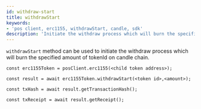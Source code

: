 ```yaml
---
id: withdraw-start
title: withdrawStart
keywords: 
- 'pos client, erc1155, withdrawStart, candle, sdk'
description: 'Initiate the withdraw process which will burn the specified amount of tokenId on candle chain.'
---
```


`withdrawStart` method can be used to initiate the withdraw process which will burn the specified amount of tokenId on candle chain.

```
const erc1155Token = posClient.erc1155(<child token address>);

const result = await erc1155Token.withdrawStart(<token id>,<amount>);

const txHash = await result.getTransactionHash();

const txReceipt = await result.getReceipt();

```
